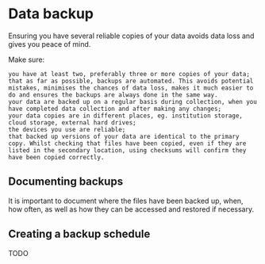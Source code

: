 # Data backup #

Ensuring you have several reliable copies of your data avoids data loss and gives you peace of mind.

Make sure:

    you have at least two, preferably three or more copies of your data;
    that as far as possible, backups are automated. This avoids potential mistakes, minimises the chances of data loss, makes it much easier to do and ensures the backups are always done in the same way.
    your data are backed up on a regular basis during collection, when you have completed data collection and after making any changes;
    your data copies are in different places, eg. institution storage, cloud storage, external hard drives;
    the devices you use are reliable;
    that backed up versions of your data are identical to the primary copy. Whilst checking that files have been copied, even if they are listed in the secondary location, using checksums will confirm they have been copied correctly.

## Documenting backups ##
It is important to document where the files have been backed up, when, how often, as well as how they can be accessed and restored if necessary.

## Creating a backup schedule ##
TODO
